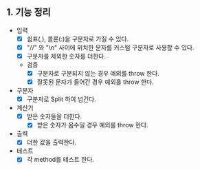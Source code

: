 ## 1. 기능 정리

- 입력
    - [x] 쉼표(,), 콜론(:)을 구분자로 가질 수 있다.
    - [x] "//" 와 "\n" 사이에 위치한 문자를 커스텀 구분자로 사용할 수 있다.
    - [x] 구분자를 제외한 숫자를 더한다.
    - 검증
        - [x] 구분자로 구분되지 않는 경우 예외를 throw 한다.
        - [x] 잘못된 문자가 들어간 경우 예외를 throw 한다.

- 구분자
    - [x] 구분자로 Split 하여 넘긴다.

- 계산기
    - [x] 받은 숫자들을 더한다.
        - [x] 받은 숫자가 음수일 경우 예외를 throw 한다.

- 출력
    - [x] 더한 값을 출력한다.

- 테스트
    - [x] 각 method를 테스트 한다.